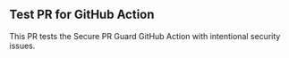 ## Test PR for GitHub Action
This PR tests the Secure PR Guard GitHub Action with intentional security issues.
